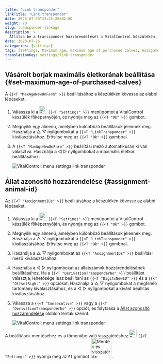 ```yaml
---
title: "Link transponder"
linkTitle: "Link transponder"
date: 2023-07-28T13:25:28+02:00
weight: 70
slug: transponder-linkage
description: >
  Állítsa be a transzponder hozzárendelését a VitalControl készülékén.
date: 2023-07-26
categories: [settings]
tags: [settings, Maximum age, maximum age of purchased calves, Assignment animal ID]
translationKey: settings/link-transponder
---
```

## Vásárolt borjak maximális életkorának beállítása {#set-maximum-age-of-purchased-calves}
A `{{<T "MaxAgeNewOnFarm" >}}` beállításához a készülékén kövesse az alábbi lépéseket.

1. Válassza ki a <img src="/icons/gear.svg" width="25" align="bottom" alt="Settings" /> `{{<T "Settings" >}}` menüpontot a VitalControl készülék főképernyőjén, és nyomja meg az `{{<T "Ok" >}}` gombot.

2. Megnyílik egy almenü, amelyben különböző beállítások jelennek meg. Használja a △ ▽ nyílgombokat a `{{<T "LinkTransponder" >}}` kiválasztásához. Erősítse meg az `{{<T "Ok" >}}` gombbal.

3. A `{{<T "MaxAgeNewOnFarm" >}}` beállítási mező automatikusan ki van választva. Használja a ◁ ▷ nyílgombokat a maximális életkor beállításához.

    ![VitalControl: menu settings link transponder](../images/maximumage.png "Vásárolt borjak maximális életkora")

## Állat azonosító hozzárendelése {#assignment-animal-id}
Az `{{<T "AssignmentIDs" >}}` beállításához a készülékén kövesse az alábbi lépéseket.

1. Válassza ki a <img src="/icons/gear.svg" width="25" align="bottom" alt="Settings" /> `{{<T "Settings" >}}` menüpontot a VitalControl készülék főképernyőjén, és nyomja meg az `{{<T "Ok" >}}` gombot.

2. Megnyílik egy almenü, amelyben különböző beállítások jelennek meg. Használja a △ ▽ nyílgombokat a `{{<T "LinkTransponder" >}}` kiválasztásához. Erősítse meg az `{{<T "Ok" >}}` gombbal.

3. Használja a △ ▽ nyílgombokat az `{{<T "AssignmentIDs" >}}` beállítási mező kiválasztásához.

4. Használja a ◁ ▷ nyílgombokat az állatszámok hozzárendelésének beállításához. Ha a `{{<T "DerivationTransponderNo" >}}` beállítást választja, lehetősége lesz beállítani az `{{<T "DigitsNewID" >}}` és a `{{<T "OffsetRight" >}}` opciókat. Használja a △ ▽ nyílgombokat a megfelelő tartomány kiválasztásához, és a ◁ ▷ nyílgombokat a kívánt beállítás kiválasztásához.

5. Válassza a `{{<T "Consecutive" >}}` vagy a `{{<T "DerivationTransponderNo" >}}` opciót, és folytassa a [Állat azonosító hozzárendelése](../animal-registration/#assignment-animal-id) oldalon leírtak szerint.

    ![VitalControl: menu settings link transponder](../images/assignmentanimalid.png "Állat azonosító hozzárendelése")

A beállítások mentéséhez és a főmenübe való visszatéréshez <img src="/icons/gear.svg" width="25" align="bottom" alt="Beállítások" /> `{{<T "Settings" >}}` nyomja meg az `F1` gombot &nbsp;<img src="/icons/footer/save_exit.svg" width="65" align="bottom" alt="Mentés és visszatérés" />&nbsp;.
